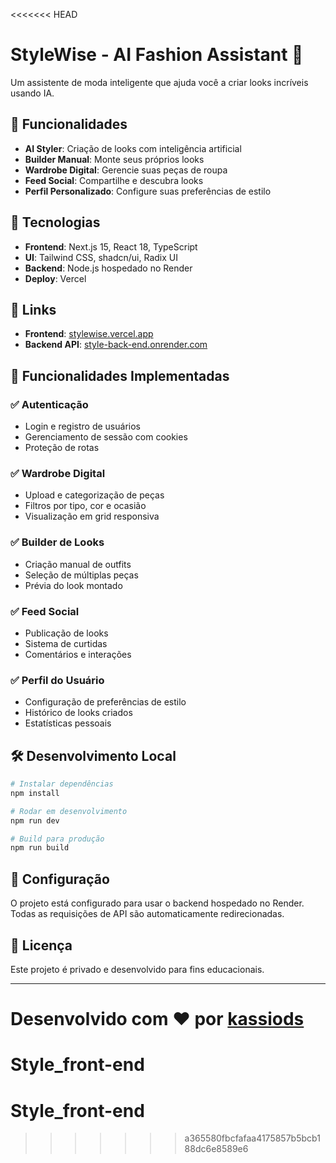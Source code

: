<<<<<<< HEAD
# StyleWise - AI Fashion Assistant 🎨

Um assistente de moda inteligente que ajuda você a criar looks incríveis usando IA.

## 🌟 Funcionalidades

- **AI Styler**: Criação de looks com inteligência artificial
- **Builder Manual**: Monte seus próprios looks
- **Wardrobe Digital**: Gerencie suas peças de roupa
- **Feed Social**: Compartilhe e descubra looks
- **Perfil Personalizado**: Configure suas preferências de estilo

## 🚀 Tecnologias

- **Frontend**: Next.js 15, React 18, TypeScript
- **UI**: Tailwind CSS, shadcn/ui, Radix UI
- **Backend**: Node.js hospedado no Render
- **Deploy**: Vercel

## 🔗 Links

- **Frontend**: [stylewise.vercel.app](https://stylewise.vercel.app)
- **Backend API**: [style-back-end.onrender.com](https://style-back-end.onrender.com)

## 📱 Funcionalidades Implementadas

### ✅ Autenticação
- Login e registro de usuários
- Gerenciamento de sessão com cookies
- Proteção de rotas

### ✅ Wardrobe Digital
- Upload e categorização de peças
- Filtros por tipo, cor e ocasião
- Visualização em grid responsiva

### ✅ Builder de Looks
- Criação manual de outfits
- Seleção de múltiplas peças
- Prévia do look montado

### ✅ Feed Social
- Publicação de looks
- Sistema de curtidas
- Comentários e interações

### ✅ Perfil do Usuário
- Configuração de preferências de estilo
- Histórico de looks criados
- Estatísticas pessoais

## 🛠️ Desenvolvimento Local

```bash
# Instalar dependências
npm install

# Rodar em desenvolvimento
npm run dev

# Build para produção
npm run build
```

## 🔧 Configuração

O projeto está configurado para usar o backend hospedado no Render. Todas as requisições de API são automaticamente redirecionadas.

## 📄 Licença

Este projeto é privado e desenvolvido para fins educacionais.

---

Desenvolvido com ❤️ por [kassiods](https://github.com/kassiods)
=======
# Style_front-end
# Style_front-end
>>>>>>> a365580fbcfafaa4175857b5bcb188dc6e8589e6
